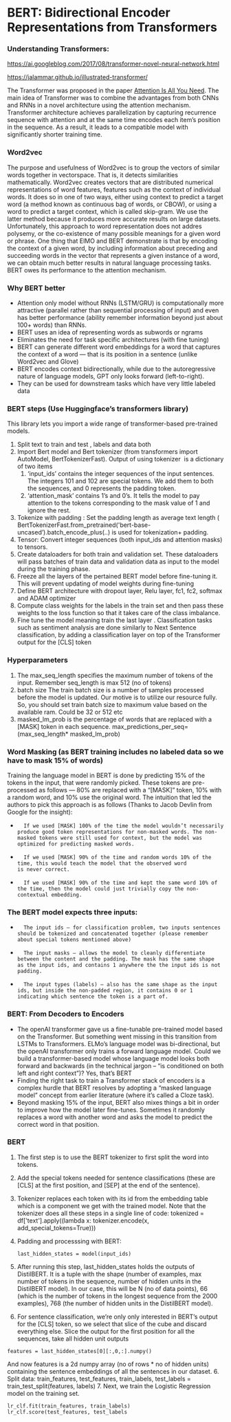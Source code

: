 # BERT: Bidirectional Encoder Representations from Transformers

### Understanding Transformers: 

https://ai.googleblog.com/2017/08/transformer-novel-neural-network.html

https://jalammar.github.io/illustrated-transformer/

The Transformer was proposed in the paper [Attention Is All You Need](https://arxiv.org/abs/1706.03762).
The main idea of Transformer was to combine the advantages from both CNNs and RNNs in a novel architecture using the attention mechanism. 
Transformer architecture achieves parallelization by capturing recurrence sequence with attention and at the same time encodes each item’s 
position in the sequence. As a result, it leads to a compatible model with significantly shorter training time.

### Word2vec
The purpose and usefulness of Word2vec is to group the vectors of similar words together in vectorspace.
That is, it detects similarities mathematically. Word2vec creates vectors that are distributed numerical representations of word features,
features such as the context of individual words. It does so in one of two ways, either using context to predict a target word 
(a method known as continuous bag of words, or CBOW), or using a word to predict a target context, which is called skip-gram.
We use the latter method because it produces more accurate results on large datasets. 
Unfortunately, this approach to word representation does not addres polysemy, or the co-existence of many possible meanings for a given word or phrase. 
One thing that ElMO and BERT demonstrate is that by encoding the context of a given word, by including information about preceding and succeeding words
in the vector that represents a given instance of a word, we can obtain much better results in natural language processing tasks.
BERT owes its performance to the attention mechanism.

### Why BERT better
* Аttention only model without RNNs (LSTM/GRU) is computationally more attractive (parallel rather than sequential processing of input) and even has better performance (ability remember information beyond just about 100+ words) than RNNs.
* BERT uses an idea of representing words as subwords or ngrams
* Eliminates the need for task specific architectures (with fine tuning)
* BERT can generate different word embeddings for a word that captures the context of a word — that is its position in a sentence (unlike Word2vec and Glove)
* BERT encodes context bidirectionally, while due to the autoregressive nature of language models, GPT only looks forward (left-to-right).
* They can be used for downstream tasks which have very little labeled data

### BERT steps (Use Huggingface’s transformers library) 
This library lets you import a wide range of transformer-based pre-trained models.
1. Split text to train and test , labels and data both
2. Import Bert model and Bert tokenizer (from transformers import AutoModel, BertTokenizerFast). Output of using tokenizer  is a dictionary of two items
    1. ‘input_ids’ contains the integer sequences of the input sentences. The integers 101 and 102 are special tokens. We add them to both the sequences, and 0 represents the padding token.
    2. ‘attention_mask’ contains 1’s and 0’s. It tells the model to pay attention to the tokens corresponding to the mask value of 1 and ignore the rest.
3. Tokenize with padding : Set the padding length as average text length ( BertTokenizerFast.from_pretrained('bert-base-uncased’).batch_encode_plus(..) is used for tokenization+ padding.
4. Tensor: Convert integer sequences (both input_ids and attention masks) to tensors. 
5. Create dataloaders for both train and validation set. These dataloaders will pass batches of train data and validation data as input to the model during the training phase.  
6. Freeze all the layers of the pertained BERT model before fine-tuning it. This will prevent updating of model weights during fine-tuning
7. Define BERT architecture with dropout layer, Relu layer, fc1, fc2, softmax and ADAM optimizer
8. Compute class weights for the labels in the train set and then pass these weights to the loss function so that it takes care of the class imbalance.
9. Fine tune the model meaning train the last layer . Classification tasks such as sentiment analysis are done similarly to Next Sentence classification, by adding a classification layer on top of the Transformer output for the [CLS] token

### Hyperparameters
1. The max_seq_length specifies the maximum number of tokens of the input. Remember seq_length is max 512 (no of tokens)
2. batch size The train batch size is a number of samples processed before the model is updated. Our motive is to utilize our resource fully. So, you should set train batch size to maximum value based on the available ram. Could be 32 or 512 etc
3. masked_lm_prob is the percentage of words that are replaced with a [MASK] token in each sequence. max_predictions_per_seq= (max_seq_length* masked_lm_prob)

### Word Masking (as BERT training includes no labeled data so we have to mask 15% of words)
Training the language model in BERT is done by predicting 15% of the tokens in the input, that were randomly picked. These tokens are pre-processed as follows — 80% are replaced with a “[MASK]” token, 10% with a random word, and 10% use the original word. The intuition that led the authors to pick this approach is as follows (Thanks to Jacob Devlin from Google for the insight):
* 		If we used [MASK] 100% of the time the model wouldn’t necessarily produce good token representations for non-masked words. The non-masked tokens were still used for context, but the model was optimized for predicting masked words.
* 		If we used [MASK] 90% of the time and random words 10% of the time, this would teach the model that the observed word is never correct.
* 		If we used [MASK] 90% of the time and kept the same word 10% of the time, then the model could just trivially copy the non-contextual embedding.


### The BERT model expects three inputs:
* 		The input ids — for classification problem, two inputs sentences should be tokenized and concatenated together (please remember about special tokens mentioned above)
* 		The input masks — allows the model to cleanly differentiate between the content and the padding. The mask has the same shape as the input ids, and contains 1 anywhere the the input ids is not padding.
* 		The input types (labels) — also has the same shape as the input ids, but inside the non-padded region, it contains 0 or 1 indicating which sentence the token is a part of.

### BERT: From Decoders to Encoders
- The openAI transformer gave us a fine-tunable pre-trained model based on the Transformer. But something went missing in this transition from LSTMs to Transformers. ELMo’s language model was bi-directional, but the openAI transformer only trains a forward language model. Could we build a transformer-based model whose language model looks both forward and backwards (in the technical jargon – “is conditioned on both left and right context”)? Yes, that’s BERT
- Finding the right task to train a Transformer stack of encoders is a complex hurdle that BERT resolves by adopting a “masked language model” concept from earlier literature (where it’s called a Cloze task).
- Beyond masking 15% of the input, BERT also mixes things a bit in order to improve how the model later fine-tunes. Sometimes it randomly replaces a word with another word and asks the model to predict the correct word in that position.


### BERT
1. The first step is to use the BERT tokenizer to first split the word into tokens. 
2. Add the special tokens needed for sentence classifications (these are [CLS] at the first position, and [SEP] at the end of the sentence).
3. Tokenizer replaces each token with its id from the embedding table which is a component we get with the trained model.
Note that the tokenizer does all these steps in a single line of code:
tokenized = df['text'].apply((lambda x: tokenizer.encode(x, add_special_tokens=True)))

4. Padding and processsing with BERT:
   ```input_ids = torch.tensor(np.array(padded))
   last_hidden_states = model(input_ids)

5. After running this step, last_hidden_states holds the outputs of DistilBERT. It is a tuple with the shape (number of examples, max number of tokens in      the sequence, number of hidden units in the DistilBERT model). In our case, this will be N (no of data points), 66 (which is the number of tokens in        the longest sequence from the 2000 examples), 768 (the number of hidden units in the DistilBERT model).
6. For sentence classification, we’re only only interested in BERT’s output for the [CLS] token, so we select that slice of the cube and discard everything else. Slice the output for the first position for all the sequences, take all hidden unit outputs

```features = last_hidden_states[0][:,0,:].numpy()```

And now features is a 2d numpy array (no of rows * no of hidden units) containing the sentence embeddings of all the sentences in our dataset.
6. Split data: train_features, test_features, train_labels, test_labels = train_test_split(features, labels)
7. Next, we train the Logistic Regression model on the training set.

```lr_clf = LogisticRegression()
lr_clf.fit(train_features, train_labels)
lr_clf.score(test_features, test_labels
